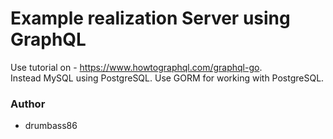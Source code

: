 # Example realization Server using GraphQL 
Use tutorial on - <https://www.howtographql.com/graphql-go>.  
Instead MySQL using PostgreSQL. Use GORM for working with PostgreSQL.

### Author
 - drumbass86